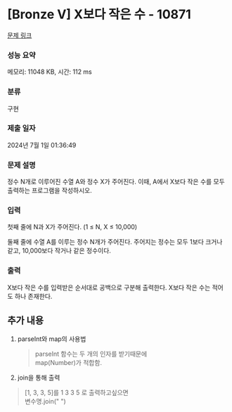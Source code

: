# [Bronze V] X보다 작은 수 - 10871

[문제 링크](https://www.acmicpc.net/problem/10871)

### 성능 요약

메모리: 11048 KB, 시간: 112 ms

### 분류

구현

### 제출 일자

2024년 7월 1일 01:36:49

### 문제 설명

<p>정수 N개로 이루어진 수열 A와 정수 X가 주어진다. 이때, A에서 X보다 작은 수를 모두 출력하는 프로그램을 작성하시오.</p>

### 입력

 <p>첫째 줄에 N과 X가 주어진다. (1 ≤ N, X ≤ 10,000)</p>

<p>둘째 줄에 수열 A를 이루는 정수 N개가 주어진다. 주어지는 정수는 모두 1보다 크거나 같고, 10,000보다 작거나 같은 정수이다.</p>

### 출력

 <p>X보다 작은 수를 입력받은 순서대로 공백으로 구분해 출력한다. X보다 작은 수는 적어도 하나 존재한다.</p>

## 추가 내용

1. parseInt와 map의 사용법

   > parseInt 함수는 두 개의 인자를 받기때문에</br>
   > map(Number)가 적합함.

2. join을 통해 출력

> [1, 3, 3, 5]를 1 3 3 5 로 출력하고싶으면 </br>
> 변수명.join(" ")
